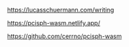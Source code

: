 https://lucasschuermann.com/writing

https://pcisph-wasm.netlify.app/

https://github.com/cerrno/pcisph-wasm
